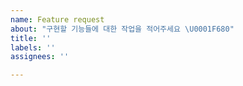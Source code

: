 ```yaml
---
name: Feature request
about: "구현할 기능들에 대한 작업을 적어주세요 \U0001F680"
title: ''
labels: ''
assignees: ''

---
```



